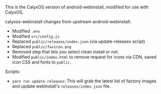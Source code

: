 This is the CalyxOS version of android-webinstall, modified for use with CalyxOS.

calyxos-webinstall changes from upstream android-webinstall:

* Modified `.env`
* Modified `src/config.js`
* Replaced `public/releases/index.json` (via update-releases script)
* Replaced `public/favicon.png`
* Removed step that lets you select clean install or not.
* Modified `public/index.html` to remove request for icons via CDN, saved icon CSS and fonts to `public`.

Scripts:

* `yarn run update-releases`: This will grab the latest list of factory images and update webinstall's `releases/index.json` file.

